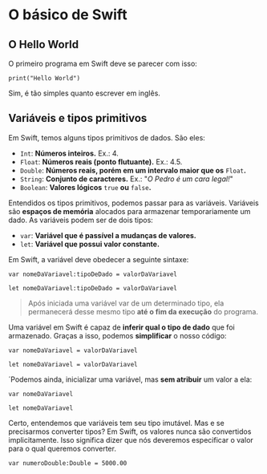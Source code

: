 # O básico de Swift

## O Hello World

O primeiro programa em Swift deve se parecer com isso:

```print("Hello World")```

Sim, é tão simples quanto escrever em inglês.

## Variáveis e tipos primitivos

Em Swift, temos alguns tipos primitivos de dados. São eles:

- ```Int```: **Números inteiros.** Ex.: 4.
- ```Float```: **Números reais (ponto flutuante).** Ex.: 4.5.
- ```Double```: **Números reais, porém em um intervalo maior que os** ```Float```**.**
- ```String```: **Conjunto de caracteres.** Ex.: "*O Pedro é um cara legal!*"
- ```Boolean```: **Valores lógicos** ```true``` **ou** ```false```**.**


Entendidos os tipos primitivos, podemos passar para as variáveis.
Variáveis são **espaços de memória** alocados para armazenar temporariamente um dado.
As variáveis podem ser de dois tipos:

- ```var```: **Variável que é passível a mudanças de valores.**
- ```let```: **Variável que possui valor constante.**

Em Swift, a variável deve obedecer a seguinte sintaxe:

```var nomeDaVariavel:tipoDeDado = valorDaVariavel```

```let nomeDaVariavel:tipoDeDado = valorDaVariavel```

> Após iniciada uma variável var de um determinado tipo, ela permanecerá desse mesmo tipo **até o fim da execução** do programa.

Uma variável em Swift é capaz de **inferir qual o tipo de dado** que foi armazenado.
Graças a isso, podemos **simplificar** o nosso código:

```var nomeDaVariavel = valorDaVariavel```

```let nomeDaVariavel = valorDaVariavel```

´Podemos ainda, inicializar uma variável, mas **sem atribuir** um valor a ela:

```var nomeDaVariavel```

```let nomeDaVariavel```

Certo, entendemos que variáveis tem seu tipo imutável. Mas e se precisarmos converter tipos?
Em Swift, os valores nunca são convertidos implicitamente. Isso significa dizer que nós deveremos especificar o valor para o qual queremos converter.

    var numeroDouble:Double = 5000.00
